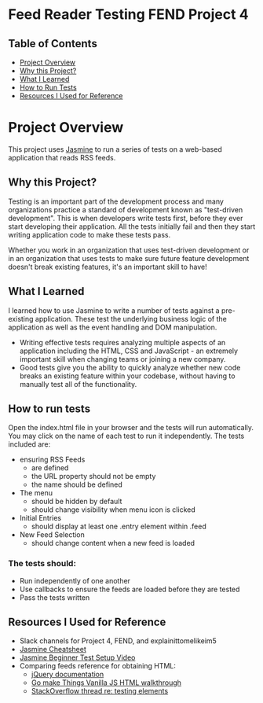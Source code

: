 # Feed Reader Testing FEND Project 4

## Table of Contents

* [Project Overview](https://github.com/AmberRoberts/feedreader#project-overview)
* [Why this Project?](https://github.com/AmberRoberts/feedreader#why-this-project)
* [What I Learned](https://github.com/AmberRoberts/feedreader#what-i-learned)
* [How to Run Tests](https://github.com/AmberRoberts/feedreader#how-to-run-tests)
* [Resources I Used for Reference](https://github.com/AmberRoberts/feedreader#resources-i-used-for-reference)

# Project Overview

This project uses [Jasmine](http://jasmine.github.io/) to run a series of tests on a web-based application that reads RSS feeds.

## Why this Project?

Testing is an important part of the development process and many organizations practice a standard of development known as "test-driven development". This is when developers write tests first, before they ever start developing their application. All the tests initially fail and then they start writing application code to make these tests pass.

Whether you work in an organization that uses test-driven development or in an organization that uses tests to make sure future feature development doesn't break existing features, it's an important skill to have!


## What I Learned

I learned how to use Jasmine to write a number of tests against a pre-existing application. These test the underlying business logic of the application as well as the event handling and DOM manipulation.

* Writing effective tests requires analyzing multiple aspects of an application including the HTML, CSS and JavaScript - an extremely important skill when changing teams or joining a new company.
* Good tests give you the ability to quickly analyze whether new code breaks an existing feature within your codebase, without having to manually test all of the functionality.


## How to run tests

Open the index.html file in your browser and the tests will run automatically. You may click on the name of each test to run it independently. The tests included are:

* ensuring RSS Feeds
  * are defined
  * the URL property should not be empty
  * the name should be defined
* The menu
  * should be hidden by default
  * should change visibility when menu icon is clicked
* Initial Entries
  * should display at least one .entry element within .feed
* New Feed Selection
  * should change content when a new feed is loaded

### The tests should:
* Run independently of one another
* Use callbacks to ensure the feeds are loaded before they are tested
* Pass the  tests written


## Resources I Used for Reference
* Slack channels for Project 4, FEND, and explainittomelikeim5
* [Jasmine Cheatsheet](https://devhints.io/jasmine)
* [Jasmine Beginner Test Setup Video](https://www.youtube.com/watch?v=g0q8pCsCB4o&list=PL_noPv5wmuO9op-OQ22SbHcqFGGHA6iIZ&index=2)
* Comparing feeds reference for obtaining HTML:
  * [jQuery documentation](http://api.jquery.com/html/)
  * [Go make Things Vanilla JS HTML walkthrough](https://gomakethings.com/two-ways-to-get-and-set-html-content-with-vanilla-javascript/)
  * [StackOverflow thread re: testing elements](https://stackoverflow.com/questions/42916548/using-karma-jasmine-how-to-test-do-elements-and-javascript)
